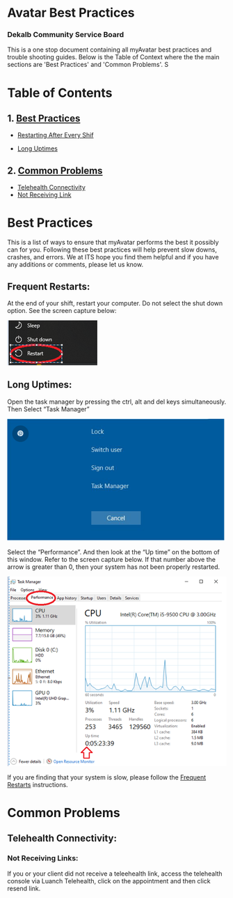 # Avatar Best Practices 
### Dekalb Community Service Board 

This is a one stop document containing all myAvatar best practices and trouble shooting guides.
Below is the Table of Context where the the main sections are 'Best Practices' and 'Common Problems'.
S



# Table of Contents

## 1. [Best Practices](#best-Practices)

- [Restarting After Every Shif](#frequent-restarts)

- [Long Uptimes](#long-uptimes)

## 2. [Common Problems](#common-problems)

- [Telehealth Connectivity](#telehealth-connectivity)
- [Not Receiving Link](#not-receiving-links)



# Best Practices

This is a list of ways to ensure that myAvatar performs the best it possibly can for you. 
Following these best practices will help prevent slow downs, crashes, and errors. 
We at ITS hope you find them helpful and if you have any additions or comments, please let us know.


## Frequent Restarts:

At the end of your shift, restart your computer. Do not select the shut down option. See the screen capture below:

![Restart Icon](./imgs/restart_icon.png)

## Long Uptimes:


Open the task manager by pressing the ctrl, alt and del keys simultaneously. Then Select “Task Manager”

![ctrl alt del icons](./imgs/ctrl-alt-del-menu.png)

Select the “Performance”.  And then look at the “Up time” on the bottom of this window.  Refer to the screen capture below.  If that number above the arrow is greater than 0, then your system has not been properly restarted.

![uptime-icon](./imgs/uptime-icon.png)

If you are finding that your system is slow, please follow the [Frequent Restarts](#frequent-restarts) instructions.

# Common Problems

## Telehealth Connectivity:

### Not Receiving Links:

If you or your client did not receive a teleehealth link, access the telehealth console via Luanch Telehealth, click on the appointment and then click resend link.